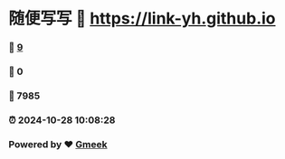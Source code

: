 # 随便写写 :link: https://link-yh.github.io 
### :page_facing_up: [9](https://link-yh.github.io/tag.html) 
### :speech_balloon: 0 
### :hibiscus: 7985 
### :alarm_clock: 2024-10-28 10:08:28 
### Powered by :heart: [Gmeek](https://github.com/Meekdai/Gmeek)
